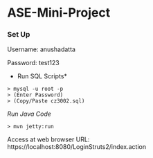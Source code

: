 # ASE-Mini-Project

### Set Up 

Username: anushadatta

Password: test123

* Run SQL Scripts* 

```
> mysql -u root -p
> (Enter Password)
> (Copy/Paste cz3002.sql)
```

*Run Java Code*
```
> mvn jetty:run
```

Access at web browser URL: https://localhost:8080/LoginStruts2/index.action
